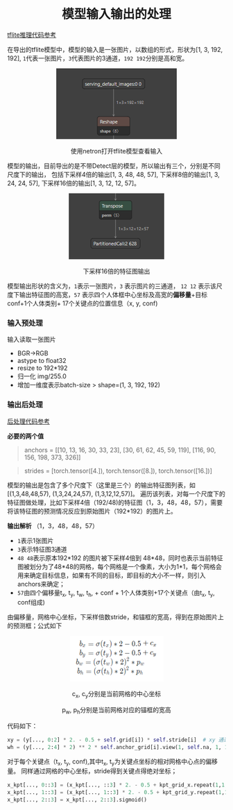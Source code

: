 # <div align="center"> 模型输入输出的处理
[tflite推理代码参考](../tflite_detect.py)

在导出的tflite模型中，模型的输入是一张图片，以数组的形式，形状为[1, 3, 192, 192],
`1`代表一张图片，`3`代表图片的3通道，`192 192`分别是高和宽。
<div align="center">
    <img src="../assets/input.png">
    <p>使用netron打开tflite模型查看输入</p>
</div>

模型的输出，目前导出的是不带Detect层的模型，所以输出有三个，分别是不同尺度下的输出，
包括下采样4倍的输出[1, 3, 48, 48, 57], 下采样8倍的输出[1, 3, 24, 24, 57], 下采样16倍的输出[1, 3, 12, 12, 57]。

<div align="center">
    <img src="../assets/output.png">
    <p>下采样16倍的特征图输出</p>
</div>

模型输出形状的含义为，`1`表示一张图片，`3` 表示图片的三通道， `12 12` 表示该尺度下输出特征图的高宽，`57` 表示四个人体框中心坐标及高宽的**偏移量**+目标conf+1个人体类别+ 17个关键点的位置信息（x, y, conf)

### 输入预处理
输入读取一张图片
- BGR->RGB
- astype to float32
- resize to 192*192
- 归一化 img/255.0
- 增加一维度表示batch-size > shape=(1, 3, 192, 192)

### 输出后处理
[后处理代码参考](../utils/tflite3output_postprocess.py)

**必要的两个值**
> anchors = [[10, 13, 16, 30, 33, 23], [30, 61, 62, 45, 59, 119], [116, 90, 156, 198, 373, 326]]

> strides = [torch.tensor([4.]), torch.tensor([8.]), torch.tensor([16.])]

模型的输出是包含了多个尺度下（这里是三个）的输出特征图列表，如[(1,3,48,48,57), (1,3,24,24,57), (1,3,12,12,57)]。
遍历该列表，对每一个尺度下的特征图做处理，比如下采样4倍（192/48)的特征图（1，3，48，48，57），需要将该特征图的预测情况反应到原始图片（192*192）的图片上。

**输出解析** （1，3，48，48，57）
- `1`表示1张图片
- `3`表示特征图3通道
- `48 48`表示原本192\*192 的图片被下采样4倍到 48\*48，同时也表示当前特征图被划分为了48\*48的网格，每个网格是一个像素，大小为1*1，每个网格会用来确定目标信息，如果有不同的目标，即目标的大小不一样，则引入anchors来确定；
- `57`由四个偏移量t<sub>x</sub>, t<sub>y</sub>, t<sub>w</sub>, t<sub>h</sub>, + conf + 1个人体类别+17个关键点（由t<sub>x</sub>, t<sub>y</sub>, conf组成)

由偏移量，网格中心坐标，下采样倍数stride，和锚框的宽高，得到在原始图片上的预测框；公式如下
<div align="center">
    <img src="../assets/box.jpg">
    <p>c<sub>x</sub>, c<sub>y</sub>分别是当前网格的中心坐标</p>
    <p>p<sub>w</sub>, p<sub>h</sub>分别是当前网格对应的锚框的宽高</p>
</div>

代码如下：
```python
xy = (y[..., 0:2] * 2. - 0.5 + self.grid[i]) * self.stride[i]  # xy 通过偏移量，网格中心坐标得到边界框的坐标；注：偏移量在-0.5到1.5之间
wh = (y[..., 2:4] * 2) ** 2 * self.anchor_grid[i].view(1, self.na, 1, 1, 2) # wh
```
对于每个关键点（t<sub>x</sub>, t<sub>y</sub>, conf),其中t<sub>x</sub>, t<sub>y</sub>为关键点坐标的相对网格中心点的偏移量。
同样通过网格的中心坐标，stride得到关键点得绝对坐标；
```python
x_kpt[..., 0::3] = (x_kpt[..., ::3] * 2. - 0.5 + kpt_grid_x.repeat(1,1,1,1,17)) * self.stride[i]  # xy
x_kpt[..., 1::3] = (x_kpt[..., 1::3] * 2. - 0.5 + kpt_grid_y.repeat(1,1,1,1,17)) * self.stride[i]  # xy
x_kpt[..., 2::3] = x_kpt[..., 2::3].sigmoid()
```
